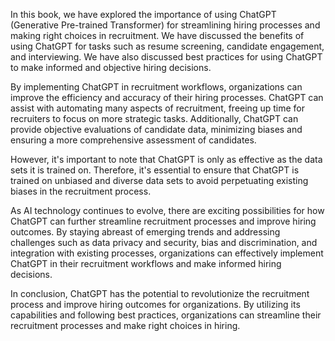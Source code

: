 
In this book, we have explored the importance of using ChatGPT (Generative Pre-trained Transformer) for streamlining hiring processes and making right choices in recruitment. We have discussed the benefits of using ChatGPT for tasks such as resume screening, candidate engagement, and interviewing. We have also discussed best practices for using ChatGPT to make informed and objective hiring decisions.

By implementing ChatGPT in recruitment workflows, organizations can improve the efficiency and accuracy of their hiring processes. ChatGPT can assist with automating many aspects of recruitment, freeing up time for recruiters to focus on more strategic tasks. Additionally, ChatGPT can provide objective evaluations of candidate data, minimizing biases and ensuring a more comprehensive assessment of candidates.

However, it's important to note that ChatGPT is only as effective as the data sets it is trained on. Therefore, it's essential to ensure that ChatGPT is trained on unbiased and diverse data sets to avoid perpetuating existing biases in the recruitment process.

As AI technology continues to evolve, there are exciting possibilities for how ChatGPT can further streamline recruitment processes and improve hiring outcomes. By staying abreast of emerging trends and addressing challenges such as data privacy and security, bias and discrimination, and integration with existing processes, organizations can effectively implement ChatGPT in their recruitment workflows and make informed hiring decisions.

In conclusion, ChatGPT has the potential to revolutionize the recruitment process and improve hiring outcomes for organizations. By utilizing its capabilities and following best practices, organizations can streamline their recruitment processes and make right choices in hiring.
